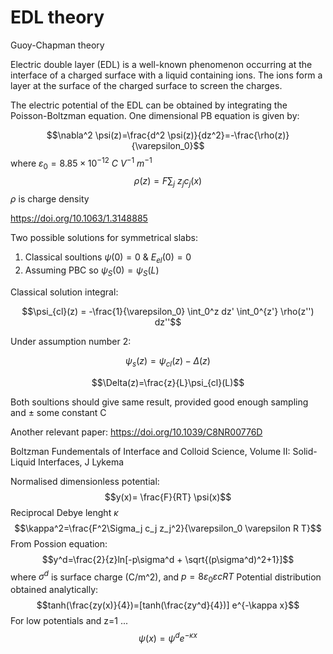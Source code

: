 # EDL theory

Guoy-Chapman theory

Electric double layer (EDL) is a well-known phenomenon occurring at the interface of a charged surface with a liquid containing ions. The ions form a layer at the surface of the charged surface to screen the charges.

The electric potential of the EDL can be obtained by integrating the Poisson-Boltzman equation. One dimensional PB equation is given by: 

$$\nabla^2 \psi(z)=\frac{d^2 \psi(z)}{dz^2}=-\frac{\rho(z)}{\varepsilon_0}$$
where $\varepsilon_0=8.85\times10^{-12} ~ C ~ V^{-1} ~ m^{-1}$
$$\rho(z)=F\sum_j ~ z_j c_j(x)$$
$\rho$ is charge density

https://doi.org/10.1063/1.3148885

Two possible solutions for symmetrical slabs:
1. Classical soultions $\psi(0)=0$ & $E_{el}(0)=0$ 
2. Assuming PBC so $\psi_S(0)=\psi_S(L)$

Classical solution integral:

$$\psi_{cl}(z) = -\frac{1}{\varepsilon_0} \int_0^z dz' \int_0^{z'} \rho(z'') dz''$$

Under assumption number 2:

$$\psi_s(z)=\psi_{cl}(z)-\Delta(z)$$

$$\Delta(z)=\frac{z}{L}\psi_{cl}(L)$$

Both soultions should give same result, provided good enough sampling and $\pm$ some constant C 

Another relevant paper: https://doi.org/10.1039/C8NR00776D 


Boltzman 
Fundementals of Interface and Colloid Science, Volume II: Solid-Liquid Interfaces, J Lykema

Normalised dimensionless potential:
$$y(x)= \frac{F}{RT} \psi(x)$$
Reciprocal Debye lenght $\kappa$
$$\kappa^2=\frac{F^2\Sigma_j c_j z_j^2}{\varepsilon_0 \varepsilon R T}$$
From Possion equation:
$$y^d=\frac{2}{z}ln[-p\sigma^d + \sqrt{(p\sigma^d)^2+1}]$$
where $\sigma^d$ is surface charge (C/m^2), and $p=8\varepsilon_0\varepsilon c R T$
Potential distribution obtained analytically:
$$tanh(\frac{zy(x)}{4})=[tanh(\frac{zy^d}{4})] e^{-\kappa x}$$
For low potentials and z=1 ...
$$\psi(x)=\psi^d e^{-\kappa x}$$
